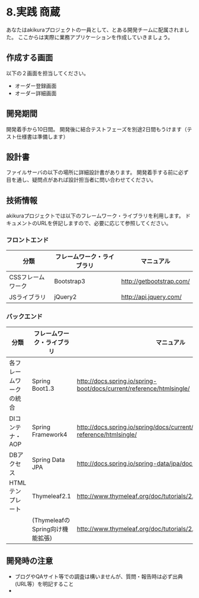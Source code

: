 # 8.実践 商蔵

あなたはakikuraプロジェクトの一員として、とある開発チームに配属されました。
ここからは実際に業務アプリケーションを作成していきましょう。

## 作成する画面
以下の２画面を担当してください。
- オーダー登録画面
- オーダー詳細画面

## 開発期間
開発着手から10日間。
開発後に結合テストフェーズを別途2日間もうけます（テスト仕様書は準備します）

## 設計書
ファイルサーバの以下の場所に詳細設計書があります。
開発着手する前に必ず目を通し、疑問点があれば設計担当者に問い合わせてください。

## 技術情報
akikuraプロジェクトでは以下のフレームワーク・ライブラリを利用します。
ドキュメントのURLを併記しますので、必要に応じて参照してください。

### フロントエンド
| 分類 | フレームワーク・ライブラリ | マニュアル |
| -- | -- | -- |
| CSSフレームワーク | Bootstrap3 | http://getbootstrap.com/ |
| JSライブラリ | jQuery2 | http://api.jquery.com/ |

### バックエンド
| 分類 | フレームワーク・ライブラリ | マニュアル |
| -- | -- | -- |
| 各フレームワークの統合 | Spring Boot1.3 | http://docs.spring.io/spring-boot/docs/current/reference/htmlsingle/ |
| DIコンテナ・AOP | Spring Framework4 | http://docs.spring.io/spring/docs/current/spring-framework-reference/htmlsingle/ |
| DBアクセス | Spring Data JPA | http://docs.spring.io/spring-data/jpa/docs/current/reference/html/ |
| HTMLテンプレート | Thymeleaf2.1 | http://www.thymeleaf.org/doc/tutorials/2.1/usingthymeleaf_ja.html |
| | (ThymeleafのSpring向け機能拡張) | http://www.thymeleaf.org/doc/tutorials/2.1/thymeleafspring.html |

## 開発時の注意
- ブログやQAサイト等での調査は構いませんが、質問・報告時は必ず出典(URL等）を明記すること
- 
